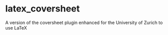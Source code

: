 # latex_coversheet
A version of the coversheet plugin enhanced for the University of Zurich to use LaTeX
